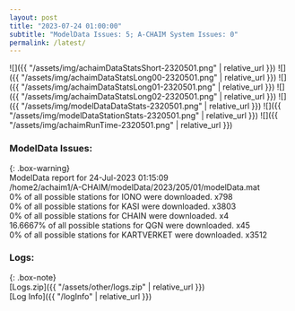 ```yaml
---
layout: post
title: "2023-07-24 01:00:00"
subtitle: "ModelData Issues: 5; A-CHAIM System Issues: 0"
permalink: /latest/
---
```


![]({{ "/assets/img/achaimDataStatsShort-2320501.png" | relative_url }})
![]({{ "/assets/img/achaimDataStatsLong00-2320501.png" | relative_url }})
![]({{ "/assets/img/achaimDataStatsLong01-2320501.png" | relative_url }})
![]({{ "/assets/img/achaimDataStatsLong02-2320501.png" | relative_url }})
![]({{ "/assets/img/modelDataDataStats-2320501.png" | relative_url }})
![]({{ "/assets/img/modelDataStationStats-2320501.png" | relative_url }})
![]({{ "/assets/img/achaimRunTime-2320501.png" | relative_url }})


### ModelData Issues:  
  
{: .box-warning}  
 ModelData report for 24-Jul-2023 01:15:09   
 /home2/achaim1/A-CHAIM/modelData/2023/205/01/modelData.mat   
 0% of all possible stations for IONO were downloaded. x798   
 0% of all possible stations for KASI were downloaded. x3803   
 0% of all possible stations for CHAIN were downloaded. x4   
 16.6667% of all possible stations for QGN were downloaded. x45   
 0% of all possible stations for KARTVERKET were downloaded. x3512   
  


### Logs:  
  
{: .box-note}  
[Logs.zip]({{ "/assets/other/logs.zip" | relative_url }})  
[Log Info]({{ "/logInfo" | relative_url }})  
